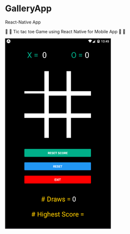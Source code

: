 # GalleryApp
React-Native App


:fallen_leaf:  :leaves: Tic tac toe Game using React Native for Mobile App :leaves: :fallen_leaf:

![alt text](./image/TicTacToe.png)
